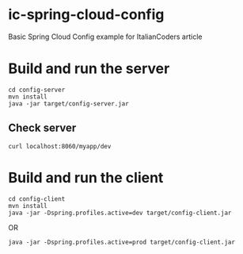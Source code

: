 # ic-spring-cloud-config
Basic Spring Cloud Config example for ItalianCoders article

# Build and run the server
    cd config-server
    mvn install
    java -jar target/config-server.jar

## Check server
    curl localhost:8060/myapp/dev

# Build and run the client
    cd config-client
    mvn install
    java -jar -Dspring.profiles.active=dev target/config-client.jar

OR

    java -jar -Dspring.profiles.active=prod target/config-client.jar
